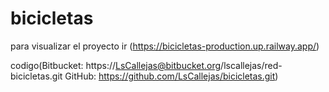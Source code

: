 # bicicletas
para visualizar el proyecto ir (https://bicicletas-production.up.railway.app/)

codigo(Bitbucket: https://LsCallejas@bitbucket.org/lscallejas/red-bicicletas.git
GitHub: https://github.com/LsCallejas/bicicletas.git)
